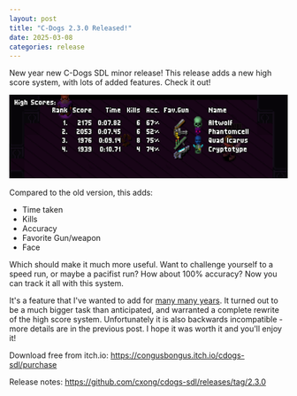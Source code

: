 ```yaml
---
layout: post
title: "C-Dogs 2.3.0 Released!"
date: 2025-03-08
categories: release
---
```


New year new C-Dogs SDL minor release! This release adds a new high score system, with lots of added features. Check it out!

![new high scores](https://raw.githubusercontent.com/cxong/cdogs-sdl/gh-pages/_posts/highscores.png)

Compared to the old version, this adds:

- Time taken
- Kills
- Accuracy
- Favorite Gun/weapon
- Face

Which should make it much more useful. Want to challenge yourself to a speed run, or maybe a pacifist run? How about 100% accuracy? Now you can track it all with this system.

It's a feature that I've wanted to add for [many many years](https://github.com/cxong/cdogs-sdl/issues/151). It turned out to be a much bigger task than anticipated, and warranted a complete rewrite of the high score system. Unfortunately it is also backwards incompatible - more details are in the previous post. I hope it was worth it and you'll enjoy it!

Download free from itch.io: <https://congusbongus.itch.io/cdogs-sdl/purchase>

Release notes: <https://github.com/cxong/cdogs-sdl/releases/tag/2.3.0>
